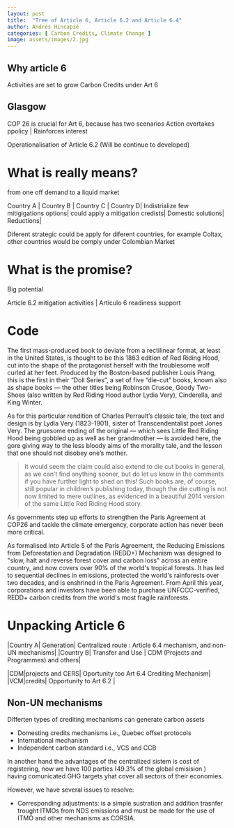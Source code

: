 ```yaml
---
layout: post
title:  "Tree of Article 6, Article 6.2 and Article 6.4"
author: Andrés Hincapié
categories: [ Carbon Credits, Climate Change ]
image: assets/images/2.jpg
---
```

## Why article 6
Activities are set to grow
Carbon Credits under Art 6

## Glasgow

COP 26 is crucial for Art 6, because has two scenarios
Action overtakes ppolicy | Rainforces interest 

Operationalisation of Article 6.2 (Will be continue to developed)

# What is really means?

from one off demand to a liquid market

Country A | Country B | Country C | Country D|
Indistrialize few mitigigations options| could apply a mitigation credists| Domestic solutions| Reductions|

Diferent strategic could be apply for diferent countries, for example Coltax, other countries would be comply under Colombian Market

# What is the promise?

Big potential 

Article 6.2 mitigation activities | Articulo 6 readiness support

# Code
The first mass-produced book to deviate from a rectilinear format, at least in the United States, is thought to be this 1863 edition of Red Riding Hood, cut into the shape of the protagonist herself with the troublesome wolf curled at her feet. Produced by the Boston-based publisher Louis Prang, this is the first in their “Doll Series”, a set of five “die-cut” books, known also as shape books — the other titles being Robinson Crusoe, Goody Two-Shoes (also written by Red Riding Hood author Lydia Very), Cinderella, and King Winter. 

As for this particular rendition of Charles Perrault’s classic tale, the text and design is by Lydia Very (1823-1901), sister of Transcendentalist poet Jones Very. The gruesome ending of the original — which sees Little Red Riding Hood being gobbled up as well as her grandmother — is avoided here, the gore giving way to the less bloody aims of the morality tale, and the lesson that one should not disobey one’s mother.

> It would seem the claim could also extend to die cut books in general, as we can’t find anything sooner, but do let us know in the comments if you have further light to shed on this! Such books are, of course, still popular in children’s publishing today, though the die cutting is not now limited to mere outlines, as evidenced in a beautiful 2014 version of the same Little Red Riding Hood story. 


As governments step up efforts to strengthen the Paris Agreement at COP26 and tackle the climate emergency, corporate action has never been more critical.

As formalised into Article 5 of the Paris Agreement, the Reducing Emissions from Deforestation and Degradation (REDD+) Mechanism was designed to "slow, halt and reverse forest cover and carbon loss" across an entire country, and now covers over 90% of the world's tropical forests. It has led to sequential declines in emissions, protected the world's rainforests over two decades, and is enshrined in the Paris Agreement. From April this year, corporations and investors have been able to purchase UNFCCC-verified, REDD+ carbon credits from the world's most fragile rainforests. 

# Unpacking Article 6

|Country A| Generation| Centralized route : Article 6.4 mechanism, and non-UN mechanisms|
|Country B| Transfer and Use | CDM (Projects and Programmes) and others|

|CDM|projects and CERS| Oportunity too Art 6.4 Crediting Mechanism|
|VCM|credits| Opportunity to Art 6.2 |

## Non-UN mechanisms
Differten types of crediting mechanisms can generate carbon assets
- Domesting credits mechanisms i.e., Quebec offset protocols
- International mechanism
- Independent carbon standard i.e., VCS and CCB

In another hand the advantages of the centralized sistem is cost of registering, now we have 100 parties (49.3% of the global emisision ) having comunicated GHG targets yhat cover all sectors of their economies.

However, we have several issues to resolve:

- Corresponding adjustments: is a simple sustration and addition trasnfer trought ITMOs from NDS emissions and must be made for the use of ITMO and other mechanisms as CORSIA.



